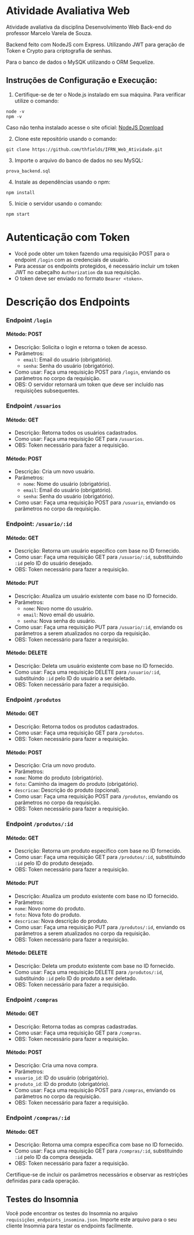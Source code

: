 # Atividade Avaliativa Web

Atividade avaliativa da disciplina Desenvolvimento Web Back-end do professor Marcelo Varela de Souza.

Backend feito com NodeJS com Express. Utilizando JWT para geração de Token e Crypto para criptografia de senhas.

Para o banco de dados o MySQK utilizando o ORM Sequelize.

## Instruções de Configuração e Execução:

1. Certifique-se de ter o Node.js instalado em sua máquina.
  Para verificar utilize o comando:
```
node -v
npm -v
```
Caso não tenha instalado acesse o site oficial: 
[NodeJS Download](https://nodejs.org/en/download/current)

2. Clone este repositório usando o comando:
```
git clone https://github.com/thfields/IFRN_Web_Atividade.git
```
3. Importe o arquivo do banco de dados no seu MySQL:
```
prova_backend.sql
```
4. Instale as dependências usando o npm:
```
npm install
```
5. Inicie o servidor usando o comando:
```
npm start
```

# Autenticação com Token
 - Você pode obter um token fazendo uma requisição POST para o endpoint `/login` com as credenciais de usuário. 
 - Para acessar os endpoints protegidos, é necessário incluir um token JWT no cabeçalho `Authorization` da sua requisição. 
 - O token deve ser enviado no formato `Bearer <token>`.


# Descrição dos Endpoints

### Endpoint `/login`

#### Método: POST
- Descrição: Solicita o login e retorna o token de acesso.
- Parâmetros: 
  - `email`: Email do usuário (obrigatório).
  - `senha`: Senha do usuário (obrigatório).
- Como usar: Faça uma requisição POST para `/login`, enviando os parâmetros no corpo da requisição.
- OBS: O servidor retornará um token que deve ser incluído nas requisições subsequentes.

### Endpoint `/usuarios`

#### Método: GET
- Descrição: Retorna todos os usuários cadastrados.
- Como usar: Faça uma requisição GET para `/usuarios`.
- OBS: Token necessário para fazer a requisição.

#### Método: POST
- Descrição: Cria um novo usuário.
- Parâmetros:
  - `nome`: Nome do usuário (obrigatório).
  - `email`: Email do usuário (obrigatório).
  - `senha`: Senha do usuário (obrigatório).
- Como usar: Faça uma requisição POST para `/usuario`, enviando os parâmetros no corpo da requisição.

### Endpoint: `/usuario/:id`

#### Método: GET
- Descrição: Retorna um usuário específico com base no ID fornecido.
- Como usar: Faça uma requisição GET para `/usuario/:id`, substituindo `:id` pelo ID do usuário desejado.
- OBS: Token necessário para fazer a requisição.

#### Método: PUT
- Descrição: Atualiza um usuário existente com base no ID fornecido.
- Parâmetros:
  - `nome`: Novo nome do usuário.
  - `email`: Novo email do usuário.
  - `senha`: Nova senha do usuário.
- Como usar: Faça uma requisição PUT para `/usuario/:id`, enviando os parâmetros a serem atualizados no corpo da requisição.
- OBS: Token necessário para fazer a requisição.

#### Método: DELETE
- Descrição: Deleta um usuário existente com base no ID fornecido.
- Como usar: Faça uma requisição DELETE para `/usuario/:id`, substituindo `:id` pelo ID do usuário a ser deletado.
- OBS: Token necessário para fazer a requisição.

### Endpoint `/produtos`

#### Método: GET
- Descrição: Retorna todos os produtos cadastrados.
- Como usar: Faça uma requisição GET para `/produtos`.
- OBS: Token necessário para fazer a requisição.

#### Método: POST
- Descrição: Cria um novo produto.
- Parâmetros:
- `nome`: Nome do produto (obrigatório).
- `foto`: Caminho da imagem do produto (obrigatório).
- `descricao`: Descrição do produto (opcional).
- Como usar: Faça uma requisição POST para `/produtos`, enviando os parâmetros no corpo da requisição.
- OBS: Token necessário para fazer a requisição.

### Endpoint `/produtos/:id`

#### Método: GET
- Descrição: Retorna um produto específico com base no ID fornecido.
- Como usar: Faça uma requisição GET para `/produtos/:id`, substituindo `:id` pelo ID do produto desejado.
- OBS: Token necessário para fazer a requisição.

#### Método: PUT
- Descrição: Atualiza um produto existente com base no ID fornecido.
- Parâmetros:
- `nome`: Novo nome do produto.
- `foto`: Nova foto do produto.
- `descricao`: Nova descrição do produto.
- Como usar: Faça uma requisição PUT para `/produtos/:id`, enviando os parâmetros a serem atualizados no corpo da requisição.
- OBS: Token necessário para fazer a requisição.

#### Método: DELETE
- Descrição: Deleta um produto existente com base no ID fornecido.
- Como usar: Faça uma requisição DELETE para `/produtos/:id`, substituindo `:id` pelo ID do produto a ser deletado.
- OBS: Token necessário para fazer a requisição.

### Endpoint `/compras`

#### Método: GET
- Descrição: Retorna todas as compras cadastradas.
- Como usar: Faça uma requisição GET para `/compras`.
- OBS: Token necessário para fazer a requisição.

#### Método: POST
- Descrição: Cria uma nova compra.
- Parâmetros:
- `usuario_id`: ID do usuário (obrigatório).
- `produto_id`: ID do produto (obrigatório).
- Como usar: Faça uma requisição POST para `/compras`, enviando os parâmetros no corpo da requisição.
- OBS: Token necessário para fazer a requisição.

### Endpoint `/compras/:id`

#### Método: GET
- Descrição: Retorna uma compra específica com base no ID fornecido.
- Como usar: Faça uma requisição GET para `/compras/:id`, substituindo `:id` pelo ID da compra desejada.
- OBS: Token necessário para fazer a requisição.



Certifique-se de incluir os parâmetros necessários e observar as restrições definidas para cada operação.


## Testes do Insomnia
Você pode encontrar os testes do Insomnia no arquivo `requisições_endpoints_insomina.json`. Importe este arquivo para o seu cliente Insomnia para testar os endpoints facilmente.
